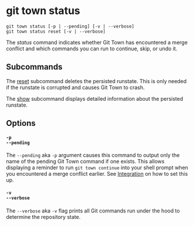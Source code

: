 # git town status

```command-summary
git town status [-p | --pending] [-v | --verbose]
git town status reset [-v | --verbose]
```

The _status_ command indicates whether Git Town has encountered a merge conflict
and which commands you can run to continue, skip, or undo it.

## Subcommands

The [reset](status-reset.md) subcommand deletes the persisted runstate. This is
only needed if the runstate is corrupted and causes Git Town to crash.

The [show](status-show.md) subcommand displays detailed information about the
persisted runstate.

## Options

#### `-p`<br>`--pending`

The `--pending` aka `-p` argument causes this command to output only the name of
the pending Git Town command if one exists. This allows displaying a reminder to
run `git town continue` into your shell prompt when you encountered a merge
conflict earlier. See [Integration](../how-to/shell-prompt.md) on how to set
this up.

#### `-v`<br>`--verbose`

The `--verbose` aka `-v` flag prints all Git commands run under the hood to
determine the repository state.
